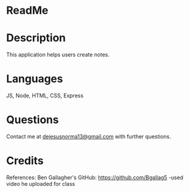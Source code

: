 # ReadMe

# Description
This application helps users create notes.


# Languages
JS, Node, HTML, CSS, Express

# Questions
Contact me at dejesusnorma13@gmail.com with further questions.

# Credits
References: 
Ben Gallagher's GitHub: https://github.com/Bgallag5
-used video he uploaded for class

